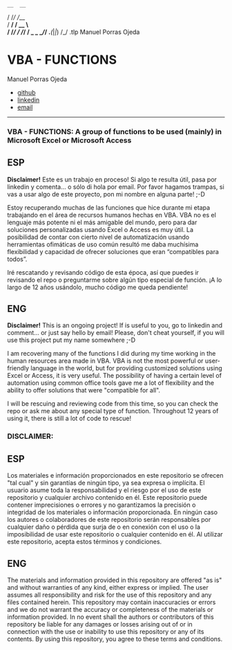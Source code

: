     __  __         
   / /_/ /___      
  / __/ / __ \     
 / /_/ / /_/ / _ _ 
 \__/_/ .___(_|_|_)
     /_/ 
 .tlp
 Manuel Porras Ojeda

VBA - FUNCTIONS
===============

Manuel Porras Ojeda 
- [github](https://github.com/manon42bcn/myMock) 
- [linkedin](https://www.linkedin.com/in/manuelporrasojeda/) 
- [email](mailto:manuelporrasojeda@gmail.com)
--------------------------------------------------------------

### VBA - FUNCTIONS: A group of functions to be used (mainly) in Microsoft Excel or Microsoft Access

## ESP
**Disclaimer!** Este es un trabajo en proceso! Si algo te resulta útil, pasa por linkedin y comenta… o sólo di hola por email. Por favor hagamos trampas, si vas a usar algo de este proyecto, pon mi nombre en alguna parte! ;-D

Estoy recuperando muchas de las funciones que hice durante mi etapa trabajando en el área de recursos humanos hechas en VBA. VBA no es el lenguaje más potente ni el más amigable del mundo, pero para dar soluciones personalizadas usando Excel o Access es muy útil. La posibilidad de contar con cierto nivel de automatización usando herramientas ofimáticas de uso común resultó me daba muchísima flexibilidad y capacidad de ofrecer soluciones que eran “compatibles para todos”.

Iré rescatando y revisando código de esta época, así que puedes ir revisando el repo o preguntarme sobre algún tipo especial de función. ¡A lo largo de 12 años usándolo, mucho código me queda pendiente! 

## ENG
**Disclaimer!** This is an ongoing project! If is useful to you, go to linkedin and comment... or just say hello by email! Please, don't cheat yourself, if you will use this project put my name somewhere ;-D

I am recovering many of the functions I did during my time working in the human resources area made in VBA. VBA is not the most powerful or user-friendly language in the world, but for providing customized solutions using Excel or Access, it is very useful. The possibility of having a certain level of automation using common office tools gave me a lot of flexibility and the ability to offer solutions that were "compatible for all".

I will be rescuing and reviewing code from this time, so you can check the repo or ask me about any special type of function. Throughout 12 years of using it, there is still a lot of code to rescue!

### DISCLAIMER:
## ESP
Los materiales e información proporcionados en este repositorio se ofrecen "tal cual" y sin garantías de ningún tipo, ya sea expresa o implícita. El usuario asume toda la responsabilidad y el riesgo por el uso de este repositorio y cualquier archivo contenido en él. Este repositorio puede contener imprecisiones o errores y no garantizamos la precisión o integridad de los materiales o información proporcionada. En ningún caso los autores o colaboradores de este repositorio serán responsables por cualquier daño o pérdida que surja de o en conexión con el uso o la imposibilidad de usar este repositorio o cualquier contenido en él. Al utilizar este repositorio, acepta estos términos y condiciones.
## ENG
The materials and information provided in this repository are offered "as is" and without warranties of any kind, either express or implied. The user assumes all responsibility and risk for the use of this repository and any files contained herein. This repository may contain inaccuracies or errors and we do not warrant the accuracy or completeness of the materials or information provided. In no event shall the authors or contributors of this repository be liable for any damages or losses arising out of or in connection with the use or inability to use this repository or any of its contents. By using this repository, you agree to these terms and conditions.